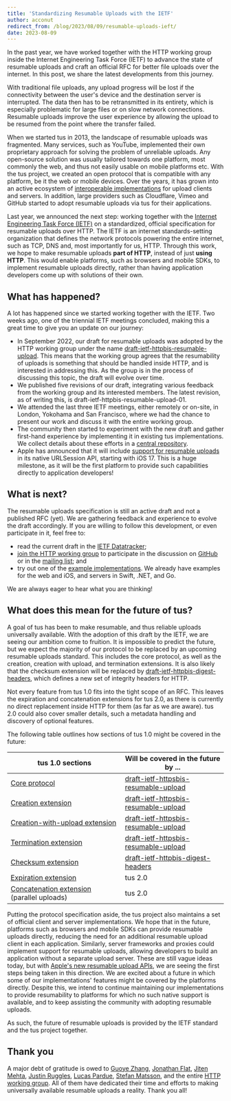 ```yaml
---
title: 'Standardizing Resumable Uploads with the IETF'
author: acconut
redirect_from: /blog/2023/08/09/resumable-uploads-ieft/
date: 2023-08-09
---
```


In the past year, we have worked together with the HTTP working group inside the Internet Engineering Task Force (IETF) to advance the state of resumable uploads and craft an official RFC for better file uploads over the internet. In this post, we share the latest developments from this journey.

With traditional file uploads, any upload progress will be lost if the connectivity between the user's device and the destination server is interrupted. The data then has to be retransmitted in its entirety, which is especially problematic for large files or on slow network connections. Resumable uploads improve the user experience by allowing the upload to be resumed from the point where the transfer failed.

When we started tus in 2013, the landscape of resumable uploads was fragmented. Many services, such as YouTube, implemented their own proprietary approach for solving the problem of unreliable uploads. Any open-source solution was usually tailored towards one platform, most commonly the web, and thus not easily usable on mobile platforms etc. With the tus project, we created an open protocol that is compatible with any platform, be it the web or mobile devices. Over the years, it has grown into an active ecosystem of [interoperable implementations](https://tus.io/implementations) for upload clients and servers. In addition, large providers such as Cloudflare, Vimeo and GitHub started to adopt resumable uploads via tus for their applications.

Last year, we announced the next step: working together with the [Internet Engineering Task Force (IETF)](https://www.ietf.org/) on a standardized, official specification for resumable uploads over HTTP. The IETF is an internet standards-setting organization that defines the network protocols powering the entire internet, such as TCP, DNS and, most importantly for us, HTTP. Through this work, we hope to make resumable uploads **part of HTTP**, instead of just **using HTTP**. This would enable platforms, such as browsers and mobile SDKs, to implement resumable uploads directly, rather than having application developers come up with solutions of their own.

## What has happened?

A lot has happened since we started working together with the IETF. Two weeks ago, one of the triennial IETF meetings concluded, making this a great time to give you an update on our journey:

- In September 2022, our draft for resumable uploads was adopted by the HTTP working group under the name [draft-ietf-httpbis-resumable-upload](https://datatracker.ietf.org/doc/draft-ietf-httpbis-resumable-upload/). This means that the working group agrees that the resumability of uploads is something that should be handled inside HTTP, and is interested in addressing this. As the group is in the process of discussing this topic, the draft will evolve over time.
- We published five revisions of our draft, integrating various feedback from the working group and its interested members. The latest revision, as of writing this, is draft-ietf-httpbis-resumable-upload-01.
- We attended the last three IETF meetings, either remotely or on-site, in London, Yokohama and San Francisco, where we had the chance to present our work and discuss it with the entire working group.
- The community then started to experiment with the new draft and gather first-hand experience by implementing it in existing tus implementations. We collect details about these efforts in a [central repository](https://github.com/tus/draft-example/).
- Apple has announced that it will include [support for resumable uploads](https://developer.apple.com/videos/play/wwdc2023/10006/) in its native URLSession API, starting with iOS 17. This is a huge milestone, as it will be the first platform to provide such capabilities directly to application developers!

## What is next?

The resumable uploads specification is still an active draft and not a published RFC (yet). We are gathering feedback and experience to evolve the draft accordingly. If you are willing to follow this development, or even participate in it, feel free to:

- read the current draft in the [IETF Datatracker](https://datatracker.ietf.org/doc/draft-ietf-httpbis-resumable-upload/);
- [join the HTTP working group](https://httpwg.org/about/) to participate in the discussion on [GitHub](https://github.com/httpwg/http-extensions/labels/resumable-upload) or in the [mailing list](https://lists.w3.org/Archives/Public/ietf-http-wg/); and
- try out one of the [example implementations](https://github.com/tus/draft-example/). We already have examples for the web and iOS, and servers in Swift, .NET, and Go.

We are always eager to hear what you are thinking!

## What does this mean for the future of tus?

A goal of tus has been to make resumable, and thus reliable uploads universally available. With the adoption of this draft by the IETF, we are seeing our ambition come to fruition. It is impossible to predict the future, but we expect the majority of our protocol to be replaced by an upcoming resumable uploads standard. This includes the core protocol, as well as the creation, creation with upload, and termination extensions. It is also likely that the checksum extension will be replaced by [draft-ietf-httpbis-digest-headers](https://datatracker.ietf.org/doc/draft-ietf-httpbis-digest-headers/), which defines a new set of integrity headers for HTTP. 

Not every feature from tus 1.0 fits into the tight scope of an RFC. This leaves the expiration and concatenation extensions for tus 2.0, as there is currently no direct replacement inside HTTP for them (as far as we are aware). tus 2.0 could also cover smaller details, such a metadata handling and discovery of optional features.

The following table outlines how sections of tus 1.0 might be covered in the future:

| tus 1.0 sections                                                                                      | Will be covered in the future by ...                                                                          |
| ----------------------------------------------------------------------------------------------------- | ------------------------------------------------------------------------------------------------------------- |
| [Core protocol](https://tus.io/protocols/resumable-upload#core-protocol)                              | [draft-ietf-httpsbis-resumable-upload](https://datatracker.ietf.org/doc/draft-ietf-httpbis-resumable-upload/) |
| [Creation extension](https://tus.io/protocols/resumable-upload#creation)                              | [draft-ietf-httpsbis-resumable-upload](https://datatracker.ietf.org/doc/draft-ietf-httpbis-resumable-upload/) |
| [Creation-with-upload extension](https://tus.io/protocols/resumable-upload#creation-with-upload)      | [draft-ietf-httpsbis-resumable-upload](https://datatracker.ietf.org/doc/draft-ietf-httpbis-resumable-upload/) |
| [Termination extension](https://tus.io/protocols/resumable-upload#termination)                        | [draft-ietf-httpsbis-resumable-upload](https://datatracker.ietf.org/doc/draft-ietf-httpbis-resumable-upload/) |
| [Checksum extension](https://tus.io/protocols/resumable-upload#checksum)                              | [draft-ietf-httpbis-digest-headers](https://datatracker.ietf.org/doc/draft-ietf-httpbis-digest-headers/)      |
| [Expiration extension](https://tus.io/protocols/resumable-upload#expiration)                          | tus 2.0                                                                                                       |
| [Concatenation extension](https://tus.io/protocols/resumable-upload#concatenation) (parallel uploads) | tus 2.0                                                                                                       |

Putting the protocol specification aside, the tus project also maintains a set of official client and server implementations. We hope that in the future, platforms such as browsers and mobile SDKs can provide resumable uploads directly, reducing the need for an additional resumable upload client in each application. Similarly, server frameworks and proxies could implement support for resumable uploads, allowing developers to build an application without a separate upload server. These are still vague ideas today, but with [Apple's new resumable upload APIs](https://developer.apple.com/videos/play/wwdc2023/10006/), we are seeing the first steps being taken in this direction. We are excited about a future in which some of our implementations' features might be covered by the platforms directly. Despite this, we intend to continue maintaining our implementations to provide resumability to platforms for which no such native support is available, and to keep assisting the community with adopting resumable uploads.

As such, the future of resumable uploads is provided by the IETF standard and the tus project together.

## Thank you

A major debt of gratitude is owed to [Guoye Zhang](https://github.com/guoye-zhang), [Jonathan Flat](https://github.com/jrflat), [Jiten Mehta](https://github.com/jitenmehta), [Justin Ruggles](https://github.com/justinruggles), [Lucas Pardue](https://github.com/LPardue), [Stefan Matsson](https://github.com/smatsson), and the entire [HTTP working group](https://httpwg.org/). All of them have dedicated their time and efforts to making universally available resumable uploads a reality. Thank you all!
